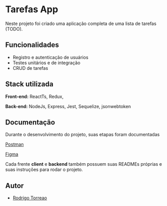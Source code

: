 # Tarefas App

Neste projeto foi criado uma aplicação completa de uma lista de tarefas (TODO).

## Funcionalidades

- Registro e autenticação de usuários
- Testes unitários e de integração
- CRUD de tarefas



## Stack utilizada

**Front-end:** ReactTs, Redux,

**Back-end:** NodeJs, Express, Jest, Sequelize, jsonwebtoken


## Documentação
Durante o desenvolvimento do projeto, suas etapas foram documentadas

[Postman](https://documenter.getpostman.com/view/26552400/2s93RNxaAV)

[Figma](https://www.figma.com/file/jy0OKYks8zDmSIRuqCUM33/Ativy-Desafio?node-id=0%3A1&t=OhLpv6xTGIWOzJa5-1)

Cada frente **client** e **backend** também possuem suas READMEs próprias e suas instruções para rodar o projeto.

## Autor

- [Rodrigo Torreao](https://www.github.com/RodrigoTorreao)

